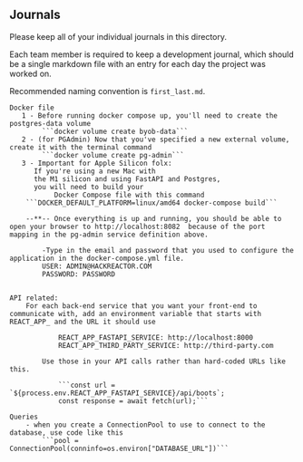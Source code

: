 ## Journals

Please keep all of your individual journals in this directory.

Each team member is required to keep a development journal, which should be a single markdown file with an entry for each day the project was worked on.

Recommended naming convention is `first_last.md`.

    Docker file
       1 - Before running docker compose up, you'll need to create the postgres-data volume
            ```docker volume create byob-data```
       2 - (for PGAdmin) Now that you've specified a new external volume, create it with the terminal command
            ```docker volume create pg-admin```
       3 - Important for Apple Silicon folx:
          If you're using a new Mac with
          the M1 silicon and using FastAPI and Postgres,
          you will need to build your
               Docker Compose file with this command
        ```DOCKER_DEFAULT_PLATFORM=linux/amd64 docker-compose build```

        --**-- Once everything is up and running, you should be able to open your browser to http://localhost:8082  because of the port mapping in the pg-admin service definition above.

            -Type in the email and password that you used to configure the application in the docker-compose.yml file.
            USER: ADMIN@HACKREACTOR.COM
            PASSWORD: PASSWORD


    API related:
        For each back-end service that you want your front-end to communicate with, add an environment variable that starts with REACT_APP_ and the URL it should use

                REACT_APP_FASTAPI_SERVICE: http://localhost:8000
                REACT_APP_THIRD_PARTY_SERVICE: http://third-party.com

            Use those in your API calls rather than hard-coded URLs like this.

                ```const url = `${process.env.REACT_APP_FASTAPI_SERVICE}/api/boots`;
                const response = await fetch(url);```

    Queries
        - when you create a ConnectionPool to use to connect to the database, use code like this
            ```pool = ConnectionPool(conninfo=os.environ["DATABASE_URL"])```
